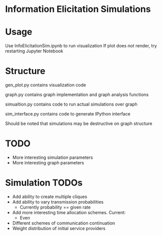 # Information Elicitation Simulations

# Usage
Use InfoElicitationSim.ipynb to run visualization
If plot does not render, try restarting Jupyter Notebook

# Structure
gen_plot.py contains visualization code

graph.py contains graph implementation and graph analysis functions

simualtion.py contains code to run actual simulations over graph

sim_interface.py contains code to generate IPython interface

Should be noted that simulations may be destructive on graph structure

# TODO
* More interesting simulation parameters
* More interesting graph parameters

# Simulation TODOs
* Add ability to create multiple cliques
* Add ability to vary transmission probabilities
    * Currently probability == given rate
* Add more interesting time allocation schemes. Current:
    * Even
* Different schemes of communication continuation
* Weight distribution of initial service providers
